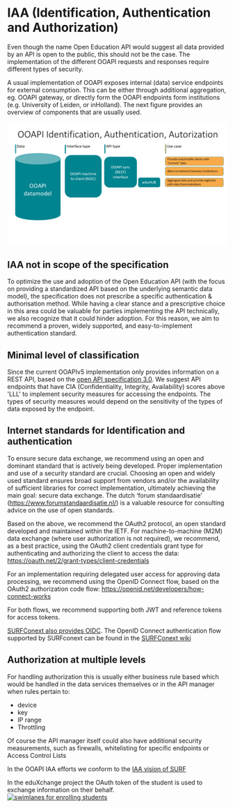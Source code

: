 # IAA (Identification, Authentication and Authorization) 

Even though the name Open Education API would suggest all data provided by an API is open to the public, this should not be the case. The implementation of the different OOAPI requests and responses require different types of security. 

A usual implementation of OOAPI exposes internal (data) service endpoints for external consumption. This can be either through additional aggregation, eg. OOAPI gateway, or directly form the OOAPI endpoints form institutions (e.g. University of Leiden, or inHolland). The next figure provides an overview of components that are usually used.

![OOAPI components to provide access to API endpoints](../_media/ooapi_v50_components_IAA.png)

## IAA not in scope of the specification
To optimize the use and adoption of the Open Education API (with the focus on providing a standardized API based on the underlying semantic data model), the specification does not prescribe a specific authentication & authorisation method. While having a clear stance and a prescriptive choice in this area could be valuable for parties implementing the API technically, we also recognize that it could hinder adoption. For this reason, we aim to recommend a proven, widely supported, and easy-to-implement authentication standard.

## Minimal level of classification
Since the current OOAPIv5 implementation only provides information on a REST API, based on the [open API specification 3.0](https://swagger.io/specification/). We suggest API endpoints that have CIA (Confidentiality, Integrity, Availability) scores above 'LLL' to implement security measures for accessing the endpoints. The types of security measures would depend on the sensitivity of the types of data exposed by the endpoint.

## Internet standards for Identification and authentication 
To ensure secure data exchange, we recommend using an open and dominant standard that is actively being developed. Proper implementation and use of a security standard are crucial. Choosing an open and widely used standard ensures broad support from vendors and/or the availability of sufficient libraries for correct implementation, ultimately achieving the main goal: secure data exchange. The dutch ‘forum standaardisatie’ (https://www.forumstandaardisatie.nl/) is a valuable resource for consulting advice on the use of open standards.

Based on the above, we recommend the OAuth2 protocol, an open standard developed and maintained within the IETF.
For machine-to-machine (M2M) data exchange (where user authorization is not required), we recommend, as a best practice, using the OAuth2 client credentials grant type for authenticating and authorizing the client to access the data: https://oauth.net/2/grant-types/client-credentials

For an implementation requiring delegated user access for approving data processing, we recommend using the OpenID Connect flow, based on the OAuth2 authorization code flow: https://openid.net/developers/how-connect-works

For both flows, we recommend supporting both JWT and reference tokens for access tokens.

[SURFConext also provides OIDC](https://servicedesk.surf.nl/wiki/spaces/IAM/pages/128910009/Tutorials). The OpenID Connect authentication flow supported by SURFconext can be found in the [SURFConext wiki](https://servicedesk.surf.nl/wiki/spaces/IAM/pages/128910041/OpenID+Connect+authentication+flow)

## Authorization at multiple levels

For handling authorization this is usually either business rule based which would be handled in the data services themselves or in the API manager when rules pertain to: 
* device
* key
* IP range 
* Throttling 

Of course the API manager itself could also have additional security measurements, such as firewalls, whitelisting for specific endpoints or Access Control Lists 

In the OOAPI IAA efforts we conform to the [IAA vision of SURF](https://communities.surf.nl/trust-en-identity/artikel/surfnet-visie-op-iaa-transitie-naar-gebruiker-centraal)

In the eduXchange project the OAuth token of the student is used to exchange information on their behalf.  
[![swimlanes for enrolling students](https://static.swimlanes.io/1d4366f0a7a921b63426545ef8219b1c.png)](https://swimlanes.io/d/PtQjnQqqF)

